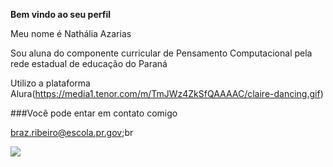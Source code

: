 **Bem vindo ao seu perfil**

Meu nome é Nathália Azarias

Sou aluna do componente curricular de Pensamento Computacional pela rede estadual de educação do Paraná

Utilizo a plataforma Alura(https://media1.tenor.com/m/TmJWz4ZkSfQAAAAC/claire-dancing.gif)

###Você pode entar em contato comigo

braz.ribeiro@escola.pr.gov;br

![](https://media1.tenor.com/m/TmJWz4ZkSfQAAAAC/claire-dancing.gif)
